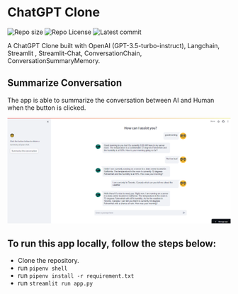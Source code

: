 # ChatGPT Clone

![Repo size](https://img.shields.io/github/repo-size/Mar-Issah/chatgpt_clone)
![Repo License](https://img.shields.io/github/license/Mar-Issah/chatgpt_clone.svg)
![Latest commit](https://img.shields.io/github/last-commit/Mar-Issah/chatgpt_clone/master?style=round-square)

A ChatGPT Clone built with OpenAI (GPT-3.5-turbo-instruct), Langchain, Streamlit , Streamlit-Chat, ConversationChain, ConversationSummaryMemory.

## Summarize Conversation
The app is able to summarize the conversation between AI and Human when the button is clicked.

![App](app.png)

## To run this app locally, follow the steps below:

- Clone the repository.
- run `pipenv shell`
- run `pipenv install -r requirement.txt`
- run `streamlit run app.py`
